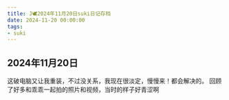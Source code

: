 ```yaml
---
title: J🕊️2024年11月20日suki日记存档
date: 2024-11-20 00:00:00
tags:
- suki
---
```


## 2024年11月20日

这破电脑又让我重装，不过没关系，我现在很淡定，慢慢来！都会解决的。
回顾了好多和乖乖一起拍的照片和视频，当时的样子好青涩啊

